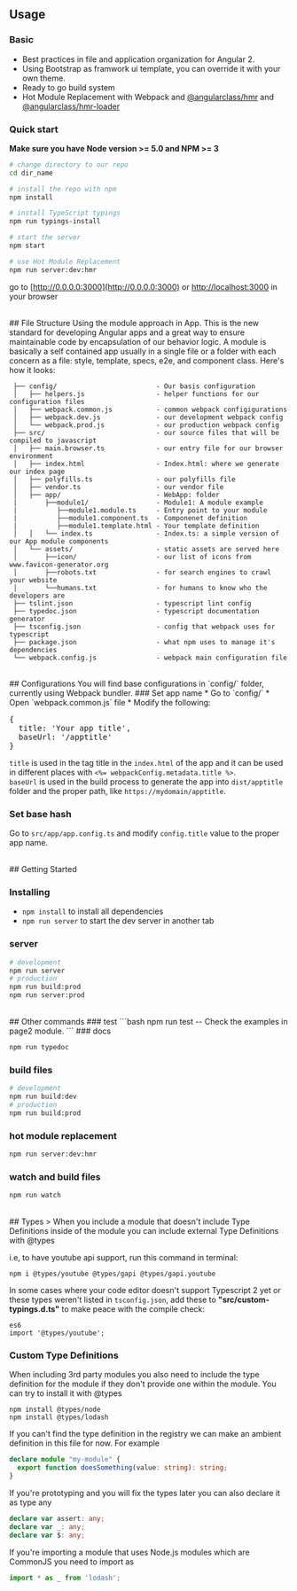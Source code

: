## Usage

### Basic
* Best practices in file and application organization for Angular 2.
* Using Bootstrap as framwork ui template, you can override it with your own theme.
* Ready to go build system
* Hot Module Replacement with Webpack and [@angularclass/hmr](https://github.com/angularclass/angular2-hmr) and [@angularclass/hmr-loader](https://github.com/angularclass/angular2-hmr-loader)


### Quick start
**Make sure you have Node version >= 5.0 and NPM >= 3**

```bash
# change directory to our repo
cd dir_name

# install the repo with npm
npm install

# install TypeScript typings
npm run typings-install

# start the server
npm start

# use Hot Module Replacement
npm run server:dev:hmr
```
go to [http://0.0.0.0:3000](http://0.0.0.0:3000) or [http://localhost:3000](http://localhost:3000) in your browser

<br>
## File Structure
Using the module approach in App. This is the new standard for developing Angular apps and a great way
to ensure maintainable code by encapsulation of our behavior logic. A module is basically a self contained
app usually in a single file or a folder with each concern as a file: style, template, specs, e2e, and component class.
 Here's how it looks:


     ├── config/                         - Our basis configuration
     │   ├── helpers.js                  - helper functions for our configuration files
     │   ├── webpack.common.js           - common webpack configigurations
     │   ├── webpack.dev.js              - our development webpack config
     │   └── webpack.prod.js             - our production webpack config
     ├── src/                            - our source files that will be compiled to javascript
     │   ├── main.browser.ts             - our entry file for our browser environment
     │   ├── index.html                  - Index.html: where we generate our index page
     │   ├── polyfills.ts                - our polyfills file
     │   ├── vendor.ts                   - our vendor file
     │   ├── app/                        - WebApp: folder
     |       ├──module1/                 - Module1: A module example
     |          ├──module1.module.ts     - Entry point to your module
     |          ├──module1.component.ts  - Componenet definition
     |          ├──module1.template.html - Your template definition 
     │   │   └── index.ts                - Index.ts: a simple version of our App module components
     │   └── assets/                     - static assets are served here
     │       ├──icon/                    - our list of icons from www.favicon-generator.org
     │       ├──robots.txt               - for search engines to crawl your website
     │       └──humans.txt               - for humans to know who the developers are
     ├── tslint.json                     - typescript lint config
     ├── typedoc.json                    - typescript documentation generator
     ├── tsconfig.json                   - config that webpack uses for typescript
     ├── package.json                    - what npm uses to manage it's dependencies
     └── webpack.config.js               - webpack main configuration file

<br>
## Configurations
You will find base configurations in `config/` folder, currently using Webpack bundler.
### Set app name
* Go to `config/`
* Open `webpack.common.js` file
* Modify the following:

<pre>
{
  title: 'Your app title',
  baseUrl: '/apptitle'
}
</pre>
`title` is used in the tag title in the `index.html` of the app and it can be used in different places with `<%= webpackConfig.metadata.title %>`.<br>
`baseUrl` is used in the build process to generate the app into `dist/apptitle` folder and the proper path, like `https://mydomain/apptitle`.
<br>

### Set base hash

Go to `src/app/app.config.ts` and modify `config.title` value to the proper app name.

<br>
## Getting Started

### Installing
* `npm install` to install all dependencies
* `npm run server` to start the dev server in another tab

### server
```bash
# development
npm run server
# production
npm run build:prod
npm run server:prod
```

<br>
## Other commands
### test
```bash
npm run test  -- Check the examples in page2 module.
```
### docs

```bash
npm run typedoc  
```
### build files
```bash
# development
npm run build:dev
# production
npm run build:prod
```

### hot module replacement
```bash
npm run server:dev:hmr
```

### watch and build files
```bash
npm run watch
```

<br>
## Types
> When you include a module that doesn't include Type Definitions inside of the module you can include external
Type Definitions with @types

i.e, to have youtube api support, run this command in terminal:

```
npm i @types/youtube @types/gapi @types/gapi.youtube
```

In some cases where your code editor doesn't support Typescript 2 yet or these types weren't listed in ```tsconfig.json```,
add these to **"src/custom-typings.d.ts"** to make peace with the compile check:

```
es6
import '@types/youtube';
```

### Custom Type Definitions
When including 3rd party modules you also need to include the type definition for the module
if they don't provide one within the module. You can try to install it with @types

```
npm install @types/node
npm install @types/lodash
```

If you can't find the type definition in the registry we can make an ambient definition in
this file for now. For example

```typescript
declare module "my-module" {
  export function doesSomething(value: string): string;
}
```


If you're prototyping and you will fix the types later you can also declare it as type any

```typescript
declare var assert: any;
declare var _: any;
declare var $: any;
```

If you're importing a module that uses Node.js modules which are CommonJS you need to import as

```typescript
import * as _ from 'lodash';
```

<br>

